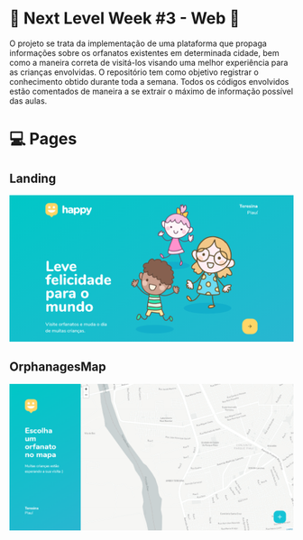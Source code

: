 # :rocket: Next Level Week #3 - Web :beginner:

O projeto se trata da implementação de uma plataforma que propaga informações sobre os orfanatos existentes em determinada cidade, bem como a maneira correta de visitá-los visando uma melhor experiência para as crianças envolvidas.
O repositório tem como objetivo registrar o conhecimento obtido durante toda a semana. Todos os códigos envolvidos estão comentados de maneira a se extrair o máximo de informação possível das aulas.

# :computer: Pages

## Landing
![Screenshot](src/assets/prints/Landing.PNG)

## OrphanagesMap
![Screenshot](src/assets/prints/OrphanagesMap.PNG)